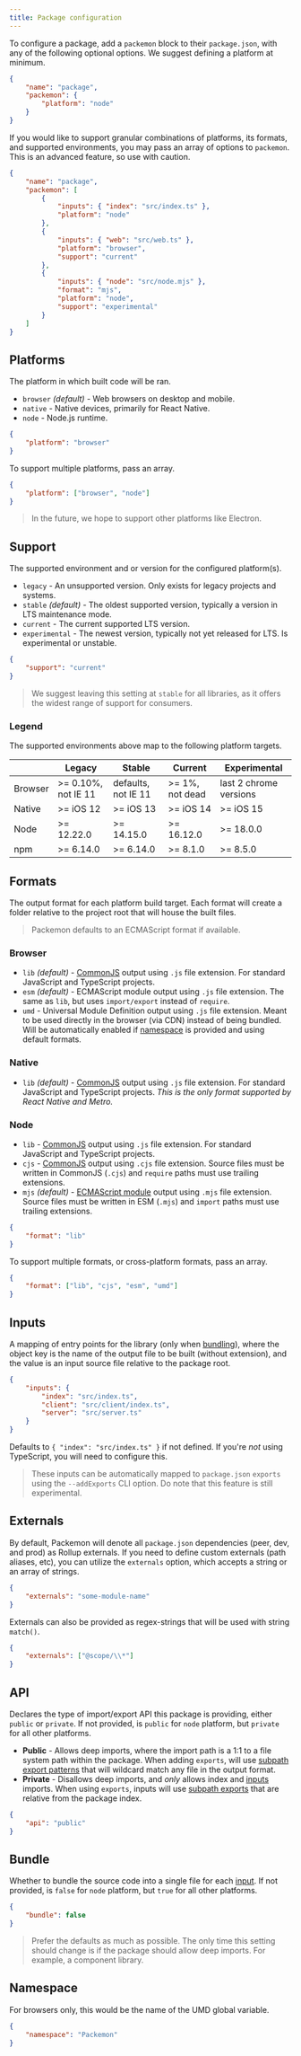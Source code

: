 ```yaml
---
title: Package configuration
---
```


To configure a package, add a `packemon` block to their `package.json`, with any of the following
optional options. We suggest defining a platform at minimum.

```json title="package.json"
{
	"name": "package",
	"packemon": {
		"platform": "node"
	}
}
```

If you would like to support granular combinations of platforms, its formats, and supported
environments, you may pass an array of options to `packemon`. This is an advanced feature, so use
with caution.

```json title="package.json"
{
	"name": "package",
	"packemon": [
		{
			"inputs": { "index": "src/index.ts" },
			"platform": "node"
		},
		{
			"inputs": { "web": "src/web.ts" },
			"platform": "browser",
			"support": "current"
		},
		{
			"inputs": { "node": "src/node.mjs" },
			"format": "mjs",
			"platform": "node",
			"support": "experimental"
		}
	]
}
```

## Platforms

The platform in which built code will be ran.

- `browser` _(default)_ - Web browsers on desktop and mobile.
- `native` - Native devices, primarily for React Native.
- `node` - Node.js runtime.

```json
{
	"platform": "browser"
}
```

To support multiple platforms, pass an array.

```json
{
	"platform": ["browser", "node"]
}
```

> In the future, we hope to support other platforms like Electron.

## Support

The supported environment and or version for the configured platform(s).

- `legacy` - An unsupported version. Only exists for legacy projects and systems.
- `stable` _(default)_ - The oldest supported version, typically a version in LTS maintenance mode.
- `current` - The current supported LTS version.
- `experimental` - The newest version, typically not yet released for LTS. Is experimental or
  unstable.

```json
{
	"support": "current"
}
```

> We suggest leaving this setting at `stable` for all libraries, as it offers the widest range of
> support for consumers.

### Legend

The supported environments above map to the following platform targets.

|         | Legacy              | Stable              | Current         | Experimental           |
| ------- | ------------------- | ------------------- | --------------- | ---------------------- |
| Browser | >= 0.10%, not IE 11 | defaults, not IE 11 | >= 1%, not dead | last 2 chrome versions |
| Native  | >= iOS 12           | >= iOS 13           | >= iOS 14       | >= iOS 15              |
| Node    | >= 12.22.0          | >= 14.15.0          | >= 16.12.0      | >= 18.0.0              |
| npm     | >= 6.14.0           | >= 6.14.0           | >= 8.1.0        | >= 8.5.0               |

## Formats

The output format for each platform build target. Each format will create a folder relative to the
project root that will house the built files.

> Packemon defaults to an ECMAScript format if available.

### Browser

- `lib` _(default)_ - [CommonJS](https://nodejs.org/api/modules.html) output using `.js` file
  extension. For standard JavaScript and TypeScript projects.
- `esm` _(default)_ - ECMAScript module output using `.js` file extension. The same as `lib`, but
  uses `import/export` instead of `require`.
- `umd` - Universal Module Definition output using `.js` file extension. Meant to be used directly
  in the browser (via CDN) instead of being bundled. Will be automatically enabled if
  [namespace](#namespace) is provided and using default formats.

### Native

- `lib` _(default)_ - [CommonJS](https://nodejs.org/api/modules.html) output using `.js` file
  extension. For standard JavaScript and TypeScript projects. _This is the only format supported by
  React Native and Metro._

### Node

- `lib` - [CommonJS](https://nodejs.org/api/modules.html) output using `.js` file extension. For
  standard JavaScript and TypeScript projects.
- `cjs` - [CommonJS](https://nodejs.org/api/modules.html) output using `.cjs` file extension. Source
  files must be written in CommonJS (`.cjs`) and `require` paths must use trailing extensions.
- `mjs` _(default)_ - [ECMAScript module](https://nodejs.org/api/esm.html) output using `.mjs` file
  extension. Source files must be written in ESM (`.mjs`) and `import` paths must use trailing
  extensions.

```json
{
	"format": "lib"
}
```

To support multiple formats, or cross-platform formats, pass an array.

```json
{
	"format": ["lib", "cjs", "esm", "umd"]
}
```

## Inputs

A mapping of entry points for the library (only when [bundling](#bundle)), where the object key is
the name of the output file to be built (without extension), and the value is an input source file
relative to the package root.

```json
{
	"inputs": {
		"index": "src/index.ts",
		"client": "src/client/index.ts",
		"server": "src/server.ts"
	}
}
```

Defaults to `{ "index": "src/index.ts" }` if not defined. If you're _not_ using TypeScript, you will
need to configure this.

> These inputs can be automatically mapped to `package.json` `exports` using the `--addExports` CLI
> option. Do note that this feature is still experimental.

## Externals

By default, Packemon will denote all `package.json` dependencies (peer, dev, and prod) as Rollup
externals. If you need to define custom externals (path aliases, etc), you can utilize the
`externals` option, which accepts a string or an array of strings.

```json
{
	"externals": "some-module-name"
}
```

Externals can also be provided as regex-strings that will be used with string `match()`.

```json
{
	"externals": ["@scope/\\*"]
}
```

## API

Declares the type of import/export API this package is providing, either `public` or `private`. If
not provided, is `public` for `node` platform, but `private` for all other platforms.

- **Public** - Allows deep imports, where the import path is a 1:1 to a file system path within the
  package. When adding `exports`, will use
  [subpath export patterns](https://nodejs.org/api/packages.html#subpath-patterns) that will
  wildcard match any file in the output format.
- **Private** - Disallows deep imports, and _only_ allows index and [inputs](#inputs) imports. When
  using `exports`, inputs will use
  [subpath exports](https://nodejs.org/api/packages.html#subpath-exports) that are relative from the
  package index.

```json
{
	"api": "public"
}
```

## Bundle

Whether to bundle the source code into a single file for each [input](#inputs). If not provided, is
`false` for `node` platform, but `true` for all other platforms.

```json
{
	"bundle": false
}
```

> Prefer the defaults as much as possible. The only time this setting should change is if the
> package should allow deep imports. For example, a component library.

## Namespace

For browsers only, this would be the name of the UMD global variable.

```json
{
	"namespace": "Packemon"
}
```
